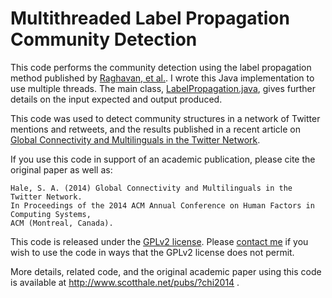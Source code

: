 Multithreaded Label Propagation Community Detection
====================

This code performs the community detection using the label propagation method published by [Raghavan, et al.](http://arxiv.org/abs/0709.2938). I wrote this Java implementation to use multiple threads. The main class, [LabelPropagation.java](src/us/hale/scott/networks/community/LabelPropagation.java), gives further details on the input expected and output produced.

This code was used to detect community structures in a network of Twitter mentions and retweets, and the results published in a recent article on [Global Connectivity and Multilinguals in the Twitter Network](http://www.scotthale.net/pubs/?chi2014).

If you use this code in support of an academic publication, please cite the original paper as well as:
   
    Hale, S. A. (2014) Global Connectivity and Multilinguals in the Twitter Network. 
    In Proceedings of the 2014 ACM Annual Conference on Human Factors in Computing Systems, 
    ACM (Montreal, Canada).

  
This code is released under the [GPLv2 license](http://www.gnu.org/licenses/gpl-2.0.html). Please [contact me](http://www.scotthale.net/blog/?page_id=9) if you wish to use the code in ways that the GPLv2 license does not permit.

More details, related code, and the original academic paper using this code is available at http://www.scotthale.net/pubs/?chi2014 .
